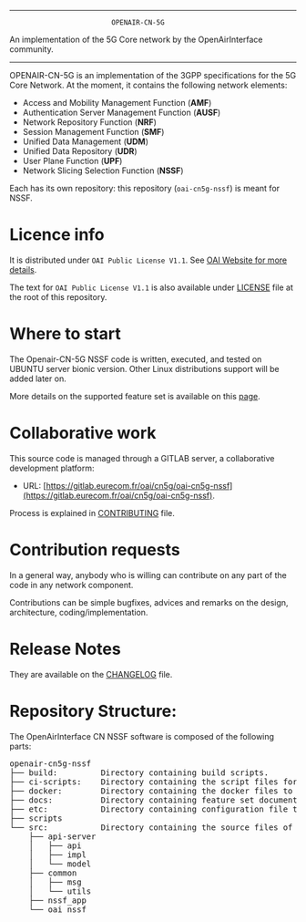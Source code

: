 ------------------------------------------------------------------------------

                             OPENAIR-CN-5G
 An implementation of the 5G Core network by the OpenAirInterface community.

------------------------------------------------------------------------------

OPENAIR-CN-5G is an implementation of the 3GPP specifications for the 5G Core Network.
At the moment, it contains the following network elements:

* Access and Mobility Management Function (**AMF**)
* Authentication Server Management Function (**AUSF**)
* Network Repository Function (**NRF**)
* Session Management Function (**SMF**)
* Unified Data Management (**UDM**)
* Unified Data Repository (**UDR**)
* User Plane Function (**UPF**)
* Network Slicing Selection Function (**NSSF**)

Each has its own repository: this repository (`oai-cn5g-nssf`) is meant for NSSF.

# Licence info

It is distributed under `OAI Public License V1.1`.
See [OAI Website for more details](https://www.openairinterface.org/?page_id=698).

The text for `OAI Public License V1.1` is also available under [LICENSE](LICENSE)
file at the root of this repository.

# Where to start

The Openair-CN-5G NSSF code is written, executed, and tested on UBUNTU server bionic version.
Other Linux distributions support will be added later on.

More details on the supported feature set is available on this [page](docs/FEATURE_SET.md).

# Collaborative work

This source code is managed through a GITLAB server, a collaborative development platform:

*  URL: [https://gitlab.eurecom.fr/oai/cn5g/oai-cn5g-nssf](https://gitlab.eurecom.fr/oai/cn5g/oai-cn5g-nssf).

Process is explained in [CONTRIBUTING](CONTRIBUTING.md) file.

# Contribution requests

In a general way, anybody who is willing can contribute on any part of the
code in any network component.

Contributions can be simple bugfixes, advices and remarks on the design,
architecture, coding/implementation.

# Release Notes

They are available on the [CHANGELOG](CHANGELOG.md) file.

# Repository Structure:

The OpenAirInterface CN NSSF software is composed of the following parts: 

<pre>
openair-cn5g-nssf
├── build:         Directory containing build scripts.
├── ci-scripts:    Directory containing the script files for CI framework.
├── docker:        Directory containing the docker files to build images.
├── docs:          Directory containing feature set documentation
├── etc:           Directory containing configuration file templates
├── scripts
└── src:           Directory containing the source files of NSSF
    ├── api-server
    │   ├── api
    │   ├── impl
    │   └── model
    ├── common
    │   ├── msg
    │   └── utils
    ├── nssf_app
    └── oai_nssf
</pre>
